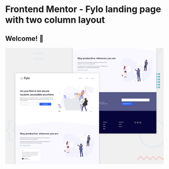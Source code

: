 # Frontend Mentor - Fylo landing page with two column layout

## Welcome! 👋

![Design preview for the Fylo landing page with two column layout challenge](./design/desktop-preview.jpg)

